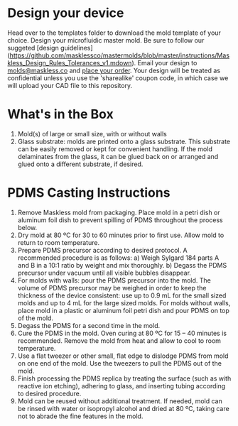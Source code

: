 # Design your device

Head over to the templates folder to download the mold template of your choice. Design your microfluidic master mold. Be sure to follow our suggeted [design guidelines] (https://github.com/masklessco/mastermolds/blob/master/instructions/Maskless_Design_Rules_Tolerances_v1.mdown). Email your design to molds@maskless.co and [place your order](https://shop.trycelery.com/page/58bde872bcc8c012009c42f1). Your design will be treated as confidential unless you use the 'sharealike' coupon code, in which case we will upload your CAD file to this repository.

# What's in the Box

1.	Mold(s) of large or small size, with or without walls
2.	Glass substrate: molds are printed onto a glass substrate. This substrate can be easily removed or kept for convenient handling. If the mold delaminates from the glass, it can be glued back on or arranged and glued onto a different substrate, if desired.



# PDMS Casting Instructions

 1.	Remove Maskless mold from packaging. Place mold in a petri dish or aluminum foil dish to prevent spilling of PDMS throughout the process below.  
 2.	Dry mold at 80 ºC for 30 to 60 minutes prior to first use. Allow mold to return to room temperature.
 3.	Prepare PDMS precursor according to desired protocol. A recommended procedure is as follows:
 a)	Weigh Sylgard 184 parts A and B in a 10:1 ratio by weight and mix thoroughly.
 b)	Degass the PDMS precursor under vacuum until all visible bubbles disappear.
 4.	For molds with walls: pour the PDMS precursor into the mold. The volume of PDMS precursor may be weighed in order to keep the thickness of the device consistent: use up to 0.9 mL for the small sized molds and up to 4 mL for the large sized molds. For molds without walls, place mold in a plastic or aluminum foil petri dish and pour PDMS on top of the mold.
 5.	Degass the PDMS for a second time in the mold.
 6.	Cure the PDMS in the mold. Oven curing at 80 ºC for 15 – 40 minutes is recommended. Remove the mold from heat and allow to cool to room temperature.
 7.	Use a flat tweezer or other small, flat edge to dislodge PDMS from mold on one end of the mold. Use the tweezers to pull the PDMS out of the mold.
 8.	Finish processing the PDMS replica by treating the surface (such as with reactive ion etching), adhering to glass, and inserting tubing according to desired procedure.
 9.	Mold can be reused without additional treatment. If needed, mold can be rinsed with water or isopropyl alcohol and dried at 80 ºC, taking care not to abrade the fine features in the mold.

